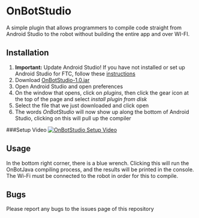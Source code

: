 # OnBotStudio
A simple plugin that allows programmers to compile code straight from Android Studio to the robot without building the entire app and over WI-FI.

## Installation
1. **Important:** Update Android Studio! If you have not installed or set up Android Studio for FTC, follow these [instructions](https://gm0.org/en/latest/docs/software/using-android-studio.html)
1. Download [OnBotStudio-1.0.jar](build/libs/OnBotStudio-1.0.jar)
1. Open Android Studio and open preferences
1. On the window that opens, click on *plugins*, then click the gear icon at the top of the page and select *install plugin from disk*
1. Select the file that we just downloaded and click open
1. The words *OnBotStudio* will now show up along the bottom of Android Studio, clicking on this will pull up the compiler
   
###Setup Video
   [![OnBotStudio Setup Video](https://img.youtube.com/vi/-2MAcEz1B3E/maxresdefault.jpg)](
   https://youtu.be/-2MAcEz1B3E)

## Usage
In the bottom right corner, there is a blue wrench. Clicking this will run the OnBotJava compiling process, and the results will be printed in the console. The Wi-Fi must be connected to the robot in order for this to compile.

## Bugs
Please report any bugs to the issues page of this repository